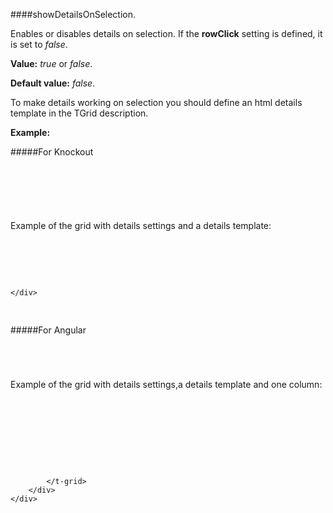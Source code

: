 ﻿####showDetailsOnSelection.

Enables or disables details on selection. If the **rowClick** setting is defined, it is set to *false*.

**Value:** *true* or *false*.

**Default value:** *false*.
    
To make details working on selection you should define an html details template in the TGrid description.

**Example:**

#####For Knockout
<!--Start the highlighter-->
<pre class="brush: html">
	<div data-bind="tgrid: { provider: itemsProvider, showDetailsOnSelection: true}">
	</div>
</pre>
#####
Example of the grid with details settings and a details template:

<pre class="brush: html">
	<div data-bind="tgrid: { provider: itemsProvider, showDetailsOnSelection: true}">
		  <script type="text/html">
			<column data-g-member="Name">
			</column>
		    <details>
                <div>This is a sample of row details </div>
            </details>
        </script>
	</div>
</pre>

#####For Angular

<pre class="brush: html">
	<t-grid id="test-angular" provider="dataProvider" showDetailsOnSelection="true">
	</t-grid>
</pre>
#####
Example of the grid with details settings,a details template and one column:
<pre class="brush: html">
	<div ng-app="SampleModule"> 
        <div ng-controller="ctrl">
			<t-grid id="test-angular" provider="dataProvider" showDetailsOnSelection="true">
				<script type="text/html">
					<column data-g-member="Name">
					</column>
					<details>
						<div>This is a sample of table row details </div>
					</details>
				</script>
			</t-grid>
		</div>
    </div>
</pre>

#####
<script type="text/javascript">
    SyntaxHighlighter.highlight();
</script>